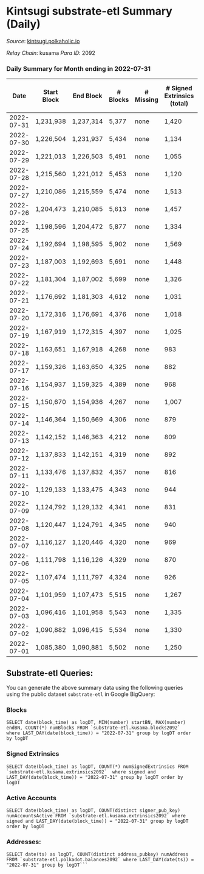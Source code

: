 # Kintsugi substrate-etl Summary (Daily)

_Source_: [kintsugi.polkaholic.io](https://kintsugi.polkaholic.io)

*Relay Chain*: kusama
*Para ID*: 2092



### Daily Summary for Month ending in 2022-07-31


| Date | Start Block | End Block | # Blocks | # Missing | # Signed Extrinsics (total) | # Active Accounts | # Addresses with Balances | # Events | # Transfers | # XCM Transfers In | # XCM Transfers Out |
| ---- | ----------- | --------- | -------- | --------- | --------------------------- | ----------------- | ------------------------- | -------- | ----------- | ------------------ | ------------------- |
| 2022-07-31 | 1,231,938 | 1,237,314 | 5,377 | none  | 1,420 | 94 | 8,491 | 48,237 | 5,486 ($38,156.20) | 4 ($85.24) | 12 ($892.11) |
| 2022-07-30 | 1,226,504 | 1,231,937 | 5,434 | none  | 1,134 | 79 | 8,477 | 47,627 | 5,505 ($27,308.46) | 4 ($357.71) | 11 ($6,656.30) |
| 2022-07-29 | 1,221,013 | 1,226,503 | 5,491 | none  | 1,055 | 74 | 8,475 | 48,081 | 5,586 ($26,561.38) | 16 ($10,482.22) | 17 ($15,412.91) |
| 2022-07-28 | 1,215,560 | 1,221,012 | 5,453 | none  | 1,120 | 103 | 8,473 | 47,748 | 5,572 ($26,362.53) | 21 ($12,923.63) | 28 ($4,257.03) |
| 2022-07-27 | 1,210,086 | 1,215,559 | 5,474 | none  | 1,513 | 118 | 8,464 | 49,347 | 5,602 ($226,736.78) | 9 ($3,990.76) | 18 ($5,791.75) |
| 2022-07-26 | 1,204,473 | 1,210,085 | 5,613 | none  | 1,457 | 89 | 8,458 | 50,288 | 5,711 ($62,694.95) | 14 ($14,108.46) | 14 ($22,669.33) |
| 2022-07-25 | 1,198,596 | 1,204,472 | 5,877 | none  | 1,334 | 95 | 8,454 | 51,925 | 5,980 ($49,068.30) | 14 ($9,621.98) | 26 ($26,724.20) |
| 2022-07-24 | 1,192,694 | 1,198,595 | 5,902 | none  | 1,569 | 103 | 8,450 | 53,022 | 6,037 ($30,224.91) | 17 ($15,860.16) | 14 ($5,081.77) |
| 2022-07-23 | 1,187,003 | 1,192,693 | 5,691 | none  | 1,448 | 80 | 8,435 | 50,734 | 5,764 ($17,533.40) | 4 ($175.95) | 10 ($2,961.76) |
| 2022-07-22 | 1,181,304 | 1,187,002 | 5,699 | none  | 1,326 | 109 | 8,431 | 50,541 | 5,815 ($627,216.95) | 21 ($7,960.43) | 18 ($4,929.63) |
| 2022-07-21 | 1,176,692 | 1,181,303 | 4,612 | none  | 1,031 | 90 | 8,425 | 41,010 | 4,743 ($47,392.05) | 20 ($6,306.84) | 20 ($3,055.77) |
| 2022-07-20 | 1,172,316 | 1,176,691 | 4,376 | none  | 1,018 | 112 | 8,414 | 39,254 | 4,524 ($228,378.40) | 27 ($59,928.32) | 31 ($76,848.07) |
| 2022-07-19 | 1,167,919 | 1,172,315 | 4,397 | none  | 1,025 | 85 | 8,405 | 39,247 | 4,497 ($34,418.72) | 29 ($543,250.60) | 18 ($1,104.57) |
| 2022-07-18 | 1,163,651 | 1,167,918 | 4,268 | none  | 983 | 116 | 8,399 | 38,288 | 4,404 ($56,083.12) | 25 ($11,473.44) | 29 ($25,518.72) |
| 2022-07-17 | 1,159,326 | 1,163,650 | 4,325 | none  | 882 | 94 | 8,390 | 38,145 | 4,418 ($154,918.05) | 10 ($4,064.75) | 12 ($2,197.74) |
| 2022-07-16 | 1,154,937 | 1,159,325 | 4,389 | none  | 968 | 92 | 8,383 | 38,912 | 4,494 ($38,958.78) | 16 ($13,586.55) | 22 ($12,842.77) |
| 2022-07-15 | 1,150,670 | 1,154,936 | 4,267 | none  | 1,007 | 115 | 8,374 | 38,176 | 4,448 ($464,008.42) | 21 ($151,123.50) | 50 ($177,155.28) |
| 2022-07-14 | 1,146,364 | 1,150,669 | 4,306 | none  | 879 | 107 | 8,346 | 38,088 | 4,411 ($32,123.50) | 19 ($102,102.85) | 21 ($8,017.39) |
| 2022-07-13 | 1,142,152 | 1,146,363 | 4,212 | none  | 809 | 97 | 8,336 | 37,035 | 4,324 ($20,303.34) | 20 ($5,118.21) | 23 ($2,445.70) |
| 2022-07-12 | 1,137,833 | 1,142,151 | 4,319 | none  | 892 | 76 | 8,324 | 37,972 | 4,428 ($45,865.17) | 7 ($3,759.09) | 11 ($1,918.16) |
| 2022-07-11 | 1,133,476 | 1,137,832 | 4,357 | none  | 816 | 75 | 8,319 | 37,947 | 4,425 ($19,229.87) | 6 ($539.00) | 9 ($190.77) |
| 2022-07-10 | 1,129,133 | 1,133,475 | 4,343 | none  | 944 | 73 | 8,315 | 38,313 | 4,413 ($40,752.30) | 6 ($3,300.63) | 8 ($3,886.94) |
| 2022-07-09 | 1,124,792 | 1,129,132 | 4,341 | none  | 831 | 70 | 8,310 | 37,910 | 4,417 ($17,536.35) | 6 ($1,522.25) | 5 ($461.12) |
| 2022-07-08 | 1,120,447 | 1,124,791 | 4,345 | none  | 940 | 77 | 8,304 | 38,443 | 4,465 ($33,685.93) | 14 ($28,217.39) | 19 ($1,436.36) |
| 2022-07-07 | 1,116,127 | 1,120,446 | 4,320 | none  | 969 | 86 | 8,290 | 38,281 | 4,416 ($18,921.72) | 10 ($3,708.63) | 8 ($527.34) |
| 2022-07-06 | 1,111,798 | 1,116,126 | 4,329 | none  | 870 | 87 | 8,275 | 38,188 | 4,434 ($23,252.24) | 17 ($6,497.08) | 23 ($3,303.15) |
| 2022-07-05 | 1,107,474 | 1,111,797 | 4,324 | none  | 926 | 81 | 8,261 | 38,245 | 4,426 ($44,284.39) | 10 ($2,526.99) | 13 ($1,137.63) |
| 2022-07-04 | 1,101,959 | 1,107,473 | 5,515 | none  | 1,267 | 87 | 8,255 | 48,781 | 5,630 ($556,111.02) | 11 ($3,072.84) | 15 ($3,027.92) |
| 2022-07-03 | 1,096,416 | 1,101,958 | 5,543 | none  | 1,335 | 81 | 8,243 | 49,181 | 5,637 ($25,571.38) | 12 ($4,137.68) | 15 ($3,418.41) |
| 2022-07-02 | 1,090,882 | 1,096,415 | 5,534 | none  | 1,330 | 90 | 8,226 | 49,154 | 5,640 ($36,726.11) | 10 ($2,513.16) | 12 ($2,352.84) |
| 2022-07-01 | 1,085,380 | 1,090,881 | 5,502 | none  | 1,250 | 95 | 8,213 | 48,674 | 5,648 ($76,646.50) | 27 ($5,195.76) | 24 ($4,483.75) |

## Substrate-etl Queries:
You can generate the above summary data using the following queries using the public dataset `substrate-etl` in Google BigQuery:


### Blocks
```
SELECT date(block_time) as logDT, MIN(number) startBN, MAX(number) endBN, COUNT(*) numBlocks FROM `substrate-etl.kusama.blocks2092`  where LAST_DAY(date(block_time)) = "2022-07-31" group by logDT order by logDT
```


### Signed Extrinsics
```
SELECT date(block_time) as logDT, COUNT(*) numSignedExtrinsics FROM `substrate-etl.kusama.extrinsics2092`  where signed and LAST_DAY(date(block_time)) = "2022-07-31" group by logDT order by logDT
```


### Active Accounts
```
SELECT date(block_time) as logDT, COUNT(distinct signer_pub_key) numAccountsActive FROM `substrate-etl.kusama.extrinsics2092` where signed and LAST_DAY(date(block_time)) = "2022-07-31" group by logDT order by logDT
```


### Addresses:
```
SELECT date(ts) as logDT, COUNT(distinct address_pubkey) numAddress FROM `substrate-etl.polkadot.balances2092` where LAST_DAY(date(ts)) = "2022-07-31" group by logDT```

